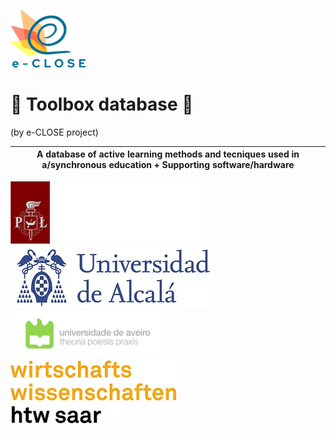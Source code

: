 ![](e-close-color.png)

# :open_file_folder: Toolbox database :file_folder:
(by e-CLOSE project) 

| A database of active learning methods and tecniques used in a/synchronous education + Supporting software/hardware |
| ------ |




![](tul.png)
![](uah.png)
![](ua.png)
![](htw.png)
